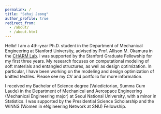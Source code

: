 ```yaml
---
permalink: /
title: "Sehui Jeong"
author_profile: true
redirect_from: 
  - /about/
  - /about.html
---
```


Hello! I am a 4th-year Ph.D. student in the Department of Mechanical Engineering at Stanford University, advised by Prof. Allison M. Okamura in the [CHARM Lab](https://charm.stanford.edu/). I was supported by the Stanford Graduate Fellowship for my first three years. My research focuses on computational modeling of soft materials and entangled structures, as well as design optimization. In particular, I have been working on the modeling and design optimization of knitted textiles. Please see my CV and portfolio for more information.

I received my Bachelor of Science degree (Valedictorian, Summa Cum Laude) in the Department of Mechanical and Aerospace Engineering (Mechanical Engineering major) at Seoul National University, with a minor in Statistics. I was supported by the Presidential Science Scholarship and the WINNS (Women in eNgineering Network at SNU) Fellowship.